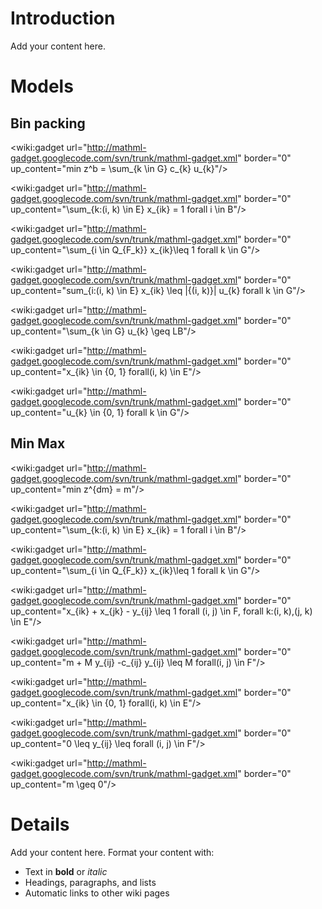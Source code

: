# Introduction #

Add your content here.

# Models #

## Bin packing ##

<wiki:gadget url="http://mathml-gadget.googlecode.com/svn/trunk/mathml-gadget.xml" border="0" up\_content="min z^b = \sum\_{k \in G} c\_{k} u\_{k}"/>

<wiki:gadget url="http://mathml-gadget.googlecode.com/svn/trunk/mathml-gadget.xml" border="0" up\_content="\sum\_{k:(i, k) \in E} x\_{ik} = 1 forall i \in B"/>

<wiki:gadget url="http://mathml-gadget.googlecode.com/svn/trunk/mathml-gadget.xml" border="0" up\_content="\sum\_{i \in Q\_{F\_k}} x\_{ik}\leq 1 forall k \in G"/>

<wiki:gadget url="http://mathml-gadget.googlecode.com/svn/trunk/mathml-gadget.xml" border="0" up\_content="sum\_{i:(i, k) \in E} x\_{ik} \leq |\{(i, k)\}| u\_{k} forall k \in G"/>

<wiki:gadget url="http://mathml-gadget.googlecode.com/svn/trunk/mathml-gadget.xml" border="0" up\_content="\sum\_{k \in G} u\_{k} \geq LB"/>

<wiki:gadget url="http://mathml-gadget.googlecode.com/svn/trunk/mathml-gadget.xml" border="0" up\_content="x\_{ik} \in \{0, 1\} forall(i, k) \in E"/>

<wiki:gadget url="http://mathml-gadget.googlecode.com/svn/trunk/mathml-gadget.xml" border="0" up\_content="u\_{k} \in \{0, 1\} forall k \in G"/>


## Min Max ##

<wiki:gadget url="http://mathml-gadget.googlecode.com/svn/trunk/mathml-gadget.xml" border="0" up\_content="min z^{dm} = m"/>

<wiki:gadget url="http://mathml-gadget.googlecode.com/svn/trunk/mathml-gadget.xml" border="0" up\_content="\sum\_{k:(i, k) \in E} x\_{ik} = 1 forall i \in B"/>

<wiki:gadget url="http://mathml-gadget.googlecode.com/svn/trunk/mathml-gadget.xml" border="0" up\_content="\sum\_{i \in Q\_{F\_k}} x\_{ik}\leq 1 forall k \in G"/>

<wiki:gadget url="http://mathml-gadget.googlecode.com/svn/trunk/mathml-gadget.xml" border="0" up\_content="x\_{ik} + x\_{jk} - y\_{ij} \leq 1 forall (i, j) \in F\, forall k:(i, k),(j, k) \in E"/>

<wiki:gadget url="http://mathml-gadget.googlecode.com/svn/trunk/mathml-gadget.xml" border="0" up\_content="m + M y\_{ij} -c\_{ij} y\_{ij} \leq M forall(i, j) \in F"/>

<wiki:gadget url="http://mathml-gadget.googlecode.com/svn/trunk/mathml-gadget.xml" border="0" up\_content="x\_{ik} \in \{0, 1\} forall(i, k) \in E"/>

<wiki:gadget url="http://mathml-gadget.googlecode.com/svn/trunk/mathml-gadget.xml" border="0" up\_content="0 \leq y\_{ij} \leq forall (i, j) \in F"/>

<wiki:gadget url="http://mathml-gadget.googlecode.com/svn/trunk/mathml-gadget.xml" border="0" up\_content="m \geq 0"/>


# Details #

Add your content here.  Format your content with:
  * Text in **bold** or _italic_
  * Headings, paragraphs, and lists
  * Automatic links to other wiki pages